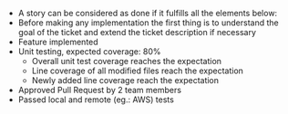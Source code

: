 - A story can be considered as done if it fulfills all the elements below:
- Before making any implementation the first thing is to understand the goal of the ticket and extend the ticket description if necessary
- Feature implemented
- Unit testing, expected coverage: 80%
	- Overall unit test coverage reaches the expectation
	- Line coverage of all modified files reach the expectation
	- Newly added line coverage reach the expectation
- Approved Pull Request by 2 team members
- Passed local and remote (eg.: AWS) tests